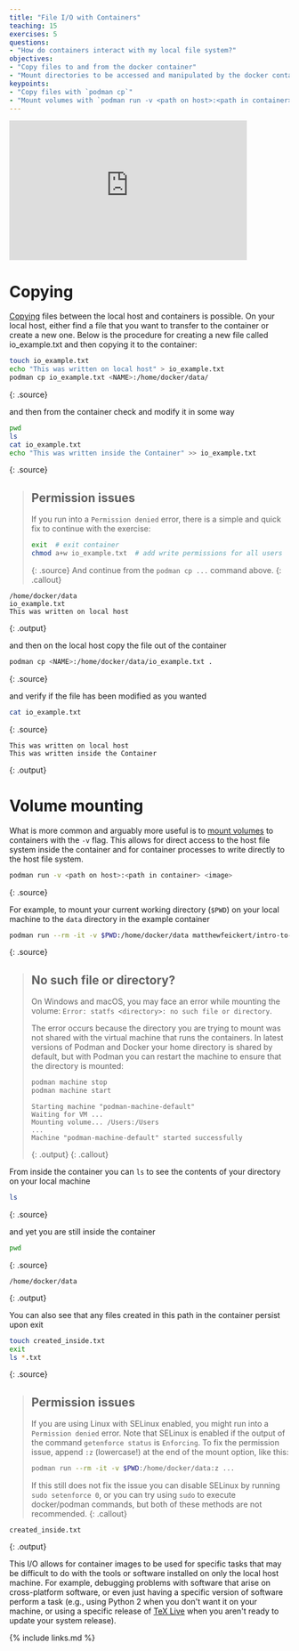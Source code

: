 ```yaml
---
title: "File I/O with Containers"
teaching: 15
exercises: 5
questions:
- "How do containers interact with my local file system?"
objectives:
- "Copy files to and from the docker container"
- "Mount directories to be accessed and manipulated by the docker container"
keypoints:
- "Copy files with `podman cp`"
- "Mount volumes with `podman run -v <path on host>:<path in container> <image>`"
---
```

<iframe width="427" height="251" src="https://www.youtube.com/embed/t93igGemQi8?list=PLKZ9c4ONm-VnqD5oN2_8tXO0Yb1H_s0sj" frameborder="0" allow="accelerometer; autoplay; encrypted-media; gyroscope; picture-in-picture" allowfullscreen></iframe>

# Copying

[Copying][podman-docs-cp] files between the local host and containers is possible.
On your local host, either find a file that you want to transfer to the container or create a new one. Below is the procedure
for creating a new file called io_example.txt and then copying it to the container:

~~~bash
touch io_example.txt
echo "This was written on local host" > io_example.txt
podman cp io_example.txt <NAME>:/home/docker/data/
~~~
{: .source}

and then from the container check and modify it in some way

~~~bash
pwd
ls
cat io_example.txt
echo "This was written inside the Container" >> io_example.txt
~~~
{: .source}

>## Permission issues
>If you run into a `Permission denied` error, there is a simple and quick fix to continue with the exercise:
>~~~bash
>exit  # exit container
>chmod a+w io_example.txt  # add write permissions for all users
>~~~
>{: .source}
>And continue from the ``podman cp ...`` command above.
{: .callout}

~~~
/home/docker/data
io_example.txt
This was written on local host
~~~
{: .output}

and then on the local host copy the file out of the container

~~~bash
podman cp <NAME>:/home/docker/data/io_example.txt .
~~~
{: .source}

and verify if the file has been modified as you wanted

~~~bash
cat io_example.txt
~~~
{: .source}

~~~
This was written on local host
This was written inside the Container
~~~
{: .output}

# Volume mounting

What is more common and arguably more useful is to [mount volumes][podman-docs-volumes] to
containers with the `-v` flag.
This allows for direct access to the host file system inside the container and for
container processes to write directly to the host file system.

~~~bash
podman run -v <path on host>:<path in container> <image>
~~~
{: .source}

For example, to mount your current working directory (``$PWD``) on your local machine to the `data`
directory in the example container

~~~bash
podman run --rm -it -v $PWD:/home/docker/data matthewfeickert/intro-to-docker
~~~
{: .source}

> ## No such file or directory?
> On Windows and macOS, you may face an error while mounting the volume:
> `Error: statfs <directory>: no such file or directory`.
>
> The error occurs because the directory you are trying to mount was not shared with the virtual machine
> that runs the containers. In latest versions of Podman and Docker your home directory is shared by
> default, but with Podman you can restart the machine to ensure that the directory is mounted:
>
> ```bash
> podman machine stop
> podman machine start
> ```
> ~~~
> Starting machine "podman-machine-default"
> Waiting for VM ...
> Mounting volume... /Users:/Users
> ...
> Machine "podman-machine-default" started successfully
> ~~~
> {: .output}
{: .callout}

From inside the container you can `ls` to see the contents of your directory on your local
machine

~~~bash
ls
~~~
{: .source}

and yet you are still inside the container

~~~bash
pwd
~~~
{: .source}

~~~
/home/docker/data
~~~
{: .output}

You can also see that any files created in this path in the container persist upon exit

~~~bash
touch created_inside.txt
exit
ls *.txt
~~~
{: .source}

>## Permission issues
>If you are using Linux with SELinux enabled, you might run into a `Permission denied` error.
>Note that SELinux is enabled if the output of the command `getenforce status` is `Enforcing`.
>To fix the permission issue, append `:z` (lowercase!) at the end of the mount option, like this:
>```bash
>podman run --rm -it -v $PWD:/home/docker/data:z ...
>```
>If this still does not fix the issue you can disable SELinux by running `sudo setenforce 0`, or you can try using `sudo` to execute docker/podman commands, but both of these methods are not recommended.
{: .callout}

~~~
created_inside.txt
~~~
{: .output}

This I/O allows for container images to be used for specific tasks that may be difficult to
do with the tools or software installed on only the local host machine.
For example, debugging problems with software that arise on cross-platform software, or
even just having a specific version of software perform a task (e.g., using Python 2 when
    you don't want it on your machine, or using a specific release of
    [TeX Live][Tex-Live-image] when you aren't ready to update your system release).

<!--# Running Jupyter from a Docker Container-->
<!---->
<!--You can run a Jupyter server from inside of your Docker container.-->
<!--First run a container while [exposing][docker-docs-run-expose-ports] the container's-->
<!--internal port `8888` with the `-p` flag-->
<!---->
<!--~~~-->
<!--docker run --rm -it -p 8888:8888 matthewfeickert/intro-to-docker /bin/bash-->
<!--~~~-->
<!--{: .source}-->
<!---->
<!--Then [start a Jupyter server][jupyter-docs-server] with the server listening on all IPs-->
<!---->
<!--~~~-->
<!--jupyter notebook --allow-root --no-browser --ip 0.0.0.0-->
<!--~~~-->
<!--{: .source}-->
<!---->
<!--though for your convince the example container has been configured with these default-->
<!--settings so you can just run-->
<!---->
<!--~~~-->
<!--jupyter notebook-->
<!--~~~-->
<!--{: .source}-->
<!---->
<!--Finally, copy and paste the following with the generated token from the server as-->
<!--`<token>` into your web browser on your local host machine-->
<!---->
<!--~~~-->
<!--http://localhost:8888/?token=<token>-->
<!--~~~-->
<!--{: .source}-->
<!---->
<!--You now have access to Jupyter running on your Docker container.-->
<!---->
[podman-docs-cp]: https://docs.podman.io/en/latest/markdown/podman-cp.1.html
[podman-docs-volumes]: https://docs.podman.io/en/v4.4/markdown/podman-run.1.html#volume-v-source-volume-host-dir-container-dir-options
[Tex-Live-image]: https://hub.docker.com/r/matthewfeickert/latex-docker/
[docker-docs-run-expose-ports]: https://docs.docker.com/engine/reference/run/#expose-incoming-ports
[jupyter-docs-server]: https://jupyter.readthedocs.io/en/latest/running.html#starting-the-notebook-server

{% include links.md %}
